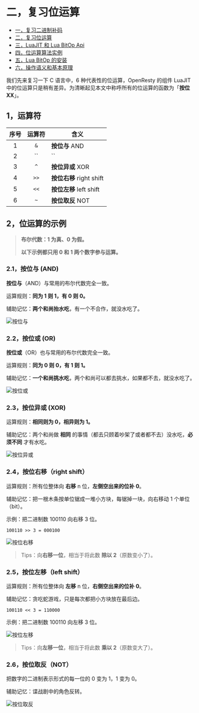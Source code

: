 # 二，复习位运算

- [一，复习二进制补码](./bit_two's_complement.md)
- [二，复习位运算](./bit_operations_review.md)
- [三，LuaJIT 和 Lua BitOp Api](./bit_LuaJIT_BitOp_Api.md)
- [四，位运算算法实例](./bit_bitwise_operation_example.md)
- [五，Lua BitOp 的安装](./bit_bitop_installation.md)
- [六，操作语义和基本原理](./bit_bitop_semantics.md)

我们先来复习一下 C 语言中，6 种代表性的位运算，OpenResty 的组件 LuaJIT 中的位运算只是稍有差异。为清晰起见本文中称呼所有的位运算的函数为「**按位 XX**」。

## 1，运算符

| 序号 | 运算符 | 含义                     |
| :--: | :----: | ------------------------ |
|  1   |  `&`   | **按位与** AND           |
|  2   |  ``|`` | **按位或** OR            |
|  3   |  `^`   | **按位异或** XOR         |
|  4   |  `>>`  | **按位右移** right shift |
|  5   |  `<<`  | **按位左移** left shift  |
|  6   |  `~`   | **按位取反** NOT         |

## 2，位运算的示例

> **布尔代数：1 为真、0 为假。**
>
> **以下示例都只用 0 和 1 两个数字参与运算。**

### 2.1，**按位与** (AND)

**按位与**（AND）与常用的布尔代数完全一致。

运算规则：**同为 1 则 1，有 0 则 0。**

辅助记忆：**两个和尚抬水吃**，有一个不合作，就没水吃了。

![按位与](../images/bit_band.png)

### 2.2，**按位或** (OR)

**按位或**（OR）也与常用的布尔代数完全一致。

运算规则：**同为 0 则 0，有 1 则 1。**

辅助记忆：**一个和尚挑水吃**，两个和尚可以都去挑水，如果都不去，就没水吃了。

![按位或](../images/bit_bor.png)

### 2.3，**按位异或** (XOR)

运算规则：**相同则为 0，相异则为 1。**

辅助记忆：两个和尚做 **相同** 的事情（都去只顾着吵架了或者都不去）没水吃，**必须不同** 才有水吃。

![按位异或](../images/bit_bxor.png)

### 2.4，**按位右移**（right shift）

运算规则：所有位整体向 **右移** n 位，**左侧空出来的位补 0**。

辅助记忆：把一根木条按单位锯成一堆小方块，每锯掉一块，向右移动 1 个单位（bit）。

示例：把二进制数 100110 向右移 3 位。

```
100110 >> 3 = 000100
```

![按位右移](../images/bit_rshift.png)

> Tips：向**右移一位**，相当于将此数 **除以 2**（原数变小了）。

### 2.5，**按位左移**（left shift）

运算规则：所有位整体向 **左移** n 位，**右侧空出来的位补 0**。

辅助记忆：贪吃蛇游戏，只是每次都把小方块放在最后边。

```
100110 << 3 = 110000
```

示例：把二进制数 100110 向左移 3 位。

![按位左移](../images/bit_lshift.png)

> Tips：向**左移一位**，相当于将此数 **乘以 2**（原数变大了）。

### 2.6，**按位取反**（NOT）

把数字的二进制表示形式的每一位的 0 变为 1，1 变为 0。

辅助记忆：谍战剧中的角色反转。

![按位取反](../images/bit_bnot.png)
